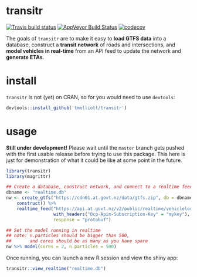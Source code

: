 # transitr

[![Travis build status](https://travis-ci.org/tmelliott/transitr.svg?branch=develop)](https://travis-ci.org/tmelliott/transitr)
[![AppVeyor Build Status](https://ci.appveyor.com/api/projects/status/github/tmelliott/transitr?branch=develop&svg=true)](https://ci.appveyor.com/project/tmelliott/transitr)
[![codecov](https://codecov.io/gh/tmelliott/transitr/branch/develop/graph/badge.svg)](https://codecov.io/gh/tmelliott/transitr)

The goals of `transitr` are to make it easy to __load GTFS data__ into a database,
construct a __transit network__ of roads and intersections,
and __model vehicles in real-time__ from an API feed to update the network
and __generate ETAs__.


# install

`transitr` is not (yet) on CRAN, so for you would need to use `devtools`:
```r
devtools::install_github('tmelliott/transitr')
```


# usage

__Still under development!__
Please wait until the `master` branch gets pushed with the first
usable release before trying to use this package.
This here is just for demonstration of what it could be like at some point
in the future.

```r
library(transitr)
library(magrittr)

## Create a database, construct network, and connect to a realtime feed
dbname <- "realtime.db"
nw <- create_gtfs("https://cdn01.at.govt.nz/data/gtfs.zip", db = dbname) %>%
    construct() %>%
    realtime_feed("https://api.at.govt.nz/v2/public/realtime/vehiclelocations",
                  with_headers("Ocp-Apim-Subscription-Key" = "mykey"),
                  response = "protobuf")

## Set the model running in realtime
## note: n.particles should be bigger than 500,
##       and cores should be as many as you have spare
nw %>% model(cores = 2, n.particles = 500)
```

Once running, you can launch a new R session and view the shiny app:
```r
transitr::view_realtime("realtime.db")
```
